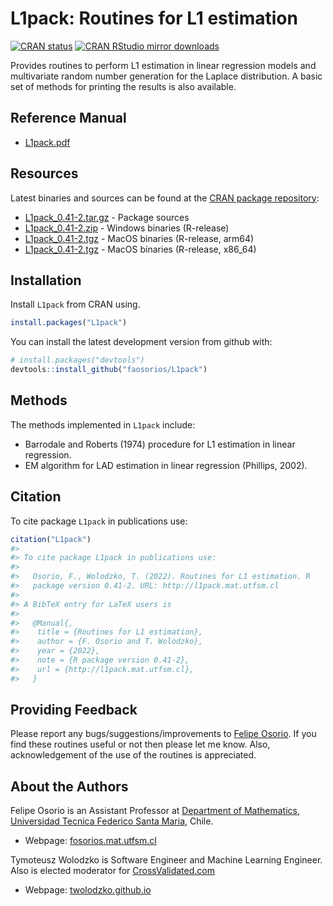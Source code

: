 <!-- README.md, last updated 2023-01-29, F.Osorio -->

# L1pack: Routines for L1 estimation

<!-- badges: start -->
[![CRAN status](http://www.r-pkg.org/badges/version/L1pack)](https://cran.r-project.org/package=L1pack)
[![CRAN RStudio mirror downloads](http://cranlogs.r-pkg.org/badges/L1pack)](https://cran.r-project.org/package=L1pack)
<!-- badges: end -->

Provides routines to perform L1 estimation in linear regression models and 
multivariate random number generation for the Laplace distribution. A basic 
set of methods for printing the results is also available.

## Reference Manual

* [L1pack.pdf](https://cran.r-project.org/web/packages/L1pack/L1pack.pdf)

## Resources

Latest binaries and sources can be found at the [CRAN package repository](https://cran.r-project.org/package=L1pack):

* [L1pack_0.41-2.tar.gz](https://cran.r-project.org/src/contrib/L1pack_0.41-2.tar.gz) - Package sources
* [L1pack_0.41-2.zip](https://cran.r-project.org/bin/windows/contrib/4.2/L1pack_0.41-2.zip) - Windows binaries (R-release)
* [L1pack_0.41-2.tgz](https://cran.r-project.org/bin/macosx/big-sur-arm64/contrib/4.2/L1pack_0.41-2.tgz) - MacOS binaries (R-release, arm64)
* [L1pack_0.41-2.tgz](https://cran.r-project.org/bin/macosx/contrib/4.2/L1pack_0.41-2.tgz) - MacOS binaries (R-release, x86_64)

## Installation

Install `L1pack` from CRAN using.

``` r
install.packages("L1pack")
```

You can install the latest development version from github with:

``` r
# install.packages("devtools")
devtools::install_github("faosorios/L1pack")
```

## Methods

The methods implemented in `L1pack` include:

-   Barrodale and Roberts (1974) procedure for L1 estimation in linear regression.
-   EM algorithm for LAD estimation in linear regression (Phillips, 2002).

## Citation

To cite package `L1pack` in publications use:

``` r
citation("L1pack")
#> 
#> To cite package L1pack in publications use:
#> 
#>   Osorio, F., Wolodzko, T. (2022). Routines for L1 estimation. R
#>   package version 0.41-2. URL: http://l1pack.mat.utfsm.cl
#> 
#> A BibTeX entry for LaTeX users is
#> 
#>   @Manual{,
#>    title = {Routines for L1 estimation},
#>    author = {F. Osorio and T. Wolodzko},
#>    year = {2022},
#>    note = {R package version 0.41-2},
#>    url = {http://l1pack.mat.utfsm.cl},
#>   }
```
## Providing Feedback

Please report any bugs/suggestions/improvements to [Felipe Osorio](http://fosorios.mat.utfsm.cl/). 
If you find these routines useful or not then please let me know. Also, acknowledgement 
of the use of the routines is appreciated.

## About the Authors

Felipe Osorio is an Assistant Professor at [Department of Mathematics](http://www.mat.utfsm.cl/), 
[Universidad Tecnica Federico Santa Maria](http://www.usm.cl/), Chile.
* Webpage: [fosorios.mat.utfsm.cl](http://fosorios.mat.utfsm.cl/)

Tymoteusz Wolodzko is Software Engineer and Machine Learning Engineer. Also is elected moderator 
for [CrossValidated.com](https://stats.stackexchange.com/)
* Webpage: [twolodzko.github.io](https://twolodzko.github.io/)
